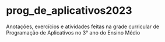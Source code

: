 # prog_de_aplicativos2023
Anotações, exercícios e atividades feitas na grade curricular de Programação de Aplicativos no 3° ano do Ensino Médio
